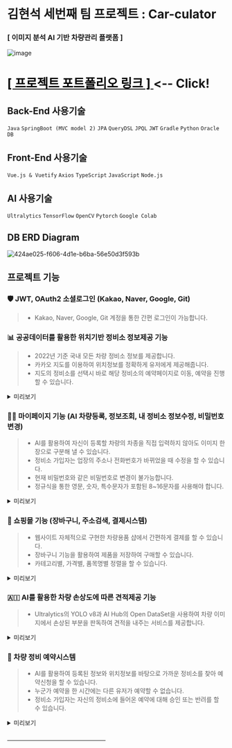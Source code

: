 # 김현석 세번째 팀 프로젝트 : Car-culator

### [ 이미지 분석 AI 기반 차량관리 플랫폼 ]

![image](https://github.com/doowon13/Car-culator/assets/83566946/bd1fe9d4-3273-490b-81a6-39cd534ae6a3)

<h1><a href="https://www.canva.com/design/DAF3PaeUjOw/7rTUdHqu_TxzK7VJ19XDpw/view?utm_content=DAF3PaeUjOw&utm_campaign=designshare&utm_medium=link&utm_source=editor" style="color:black">
[ 프로젝트 포트폴리오 링크 ]
</a> <-- Click!</h1>

## Back-End 사용기술
`Java` `SpringBoot (MVC model 2)` `JPA` `QueryDSL` `JPQL` `JWT` `Gradle` `Python` `Oracle DB`

## Front-End 사용기술
`Vue.js & Vuetify` `Axios` `TypeScript` `JavaScript` `Node.js`

## AI 사용기술
`Ultralytics` `TensorFlow` `OpenCV` `Pytorch` `Google Colab`

## DB ERD Diagram
![424ae025-f606-4d1e-b6ba-56e50d3f593b](https://github.com/doowon13/Car-culator/assets/83566946/45ccd44b-b743-4058-9771-90339101b85a)

## 프로젝트 기능

### 🛡 JWT, OAuth2 소셜로그인 (Kakao, Naver, Google, Git)

> * Kakao, Naver, Google, Git 계정을 통한 간편 로그인이 가능합니다.

### 📊 공공데이터를 활용한 위치기반 정비소 정보제공 기능
> * 2022년 기준 국내 모든 차량 정비소 정보를 제공합니다.
> * 카카오 지도를 이용하여 위치정보를 정확하게 유저에게 제공해줍니다.
> * 지도의 정비소를 선택시 바로 해당 정비소의 예약페이지로 이동, 예약을 진행할 수 있습니다.

<details>
<summary style="cursor: pointer">미리보기</summary>
<div markdown="1">

![image](https://github.com/doowon13/Car-culator/assets/83566946/9bbb9fb9-3227-4aca-a70c-bdcd5749c0f6)
<br>
</div>
</details>

### 👨‍💻 마이페이지 기능 (AI 차량등록, 정보조회, 내 정비소 정보수정, 비밀번호 변경)
> * AI를 활용하여 자신이 등록할 차량의 차종을 직접 입력하지 않아도 이미지 한 장으로 구분해 낼 수 있습니다.
> * 정비소 가입자는 업장의 주소나 전화번호가 바뀌었을 때 수정을 할 수 있습니다.
> * 현재 비밀번호와 같은 비밀번호로 변경이 불가능합니다.
> * 정규식을 통한 영문, 숫자, 특수문자가 포함된 8~16문자를 사용해야 합니다.

<details>
<summary style="cursor: pointer">미리보기</summary>
<div markdown="1" style="text-align:center">

![AI차량등록](https://github.com/doowon13/Car-culator/assets/83566946/6ebd9a64-afb2-4c86-bf29-55c69b176005)
<br>
</div>
</details>

### 🛒 쇼핑몰 기능 (장바구니, 주소검색, 결제시스템)
> * 웹사이트 자체적으로 구현한 차량용품 샵에서 간편하게 결제를 할 수 있습니다.
> * 장바구니 기능을 활용하여 제품을 저장하여 구매할 수 있습니다.
> * 카테고리별, 가격별, 품목명별 정렬을 할 수 있습니다.

<details>
<summary style="cursor: pointer">미리보기</summary>
<div markdown="1">

![KakaoTalk_20240101_123901545](https://github.com/doowon13/Car-culator/assets/83566946/6a7bd773-bbe9-404e-98fc-27dd9b39c6dc)
![KakaoTalk_20240101_124119704](https://github.com/doowon13/Car-culator/assets/83566946/531d2aaf-99ad-4a71-957d-84df37a34232)
![KakaoTalk_20240101_124152869](https://github.com/doowon13/Car-culator/assets/83566946/040ce4c3-48c3-4e26-862e-cbdddece71e3)
<br>
</div>
</details>

### 🇦🇮 AI를 활용한 차량 손상도에 따른 견적제공 기능
> * Ultralytics의 YOLO v8과 AI Hub의 Open DataSet을 사용하여 차량 이미지에서 손상된 부분을 판독하여 견적을 내주는 서비스를 제공합니다.

<details>
<summary style="cursor: pointer">미리보기</summary>
<div markdown="1">

![image](https://github.com/doowon13/Car-culator/assets/83566946/a2c13785-0034-4dc6-8dac-f0a664f8bd30)
<br>
</div>
</details>

### 🚗 차량 정비 예약시스템
> * AI를 활용하여 등록된 정보와 위치정보를 바탕으로 가까운 정비소를 찾아 예약신청을 할 수 있습니다.
> * 누군가 예약을 한 시간에는 다른 유저가 예약할 수 없습니다.
> * 정비소 가입자는 자신의 정비소에 들어온 예약에 대해 승인 또는 반려를 할 수 있습니다.

<details>
<summary style="cursor: pointer">미리보기</summary>
<br>
<div markdown="1">
<strong>일반 유저의 예약</strong>

![image](https://github.com/doowon13/Car-culator/assets/83566946/d6d4b01f-ba75-48db-a7a4-40e2f308090a)
![image](https://github.com/doowon13/Car-culator/assets/83566946/a3ede7ed-4a1a-41b1-9bb2-6b7a6973e18e)

<strong>정비소 유저의 예약관리</strong>
![image](https://github.com/doowon13/Car-culator/assets/83566946/6e26e2b6-455f-452b-b6a7-760951bf0b96)
<br>
</div>
</details>

<br>
<hr style="text-align:center; width:45%;">
<br>


